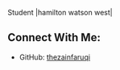 

Student |hamilton watson west|


## Connect With Me:
- GitHub: [thezainfaruqi](https://github.com/thezainfaruqi)


